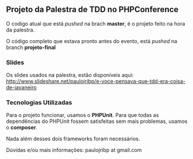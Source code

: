 ## Projeto da Palestra de TDD no PHPConference

O codigo atual que está *pushed* na brach **master**, é o projeto feito na hora da palestra.

O código completo que estava pronto antes do evento, está *pushed* na branch **projeto-final**

### Slides

Os slides usados na palestra, estão disponíveis aqui: http://www.slideshare.net/paulojribp/e-voce-pensava-que-tdd-era-coisa-de-javaneiro

### Tecnologias Utilizadas

Para o projeto funcionar, usamos o **PHPUnit**. Para que todas as dependências do PHPUnit fossem satisfeitas sem mais problemas, usamos o **composer**.

Nada além desses dois frameworks foram necessários.

Dúvidas e/ou mais informações: paulojribp at gmail.com